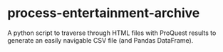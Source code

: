 # process-entertainment-archive
A python script to traverse through HTML files with ProQuest results to generate an easily navigable CSV file (and Pandas DataFrame).
